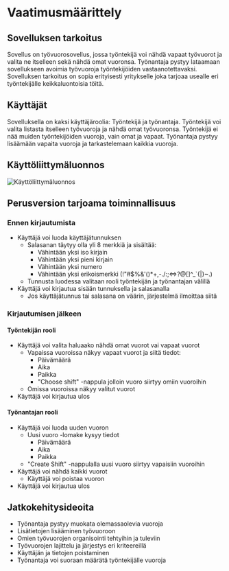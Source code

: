 # Vaatimusmäärittely
## Sovelluksen tarkoitus
Sovellus on työvuorosovellus, jossa työntekijä voi nähdä vapaat työvuorot ja valita ne itselleen sekä nähdä omat vuoronsa. Työnantaja pystyy lataamaan sovellukseen avoimia työvuoroja työntekijöiden vastaanotettavaksi. Sovelluksen tarkoitus on sopia erityisesti yritykselle joka tarjoaa usealle eri työntekijälle keikkaluontoisia töitä.

## Käyttäjät
Sovelluksella on kaksi käyttäjäroolia: Työntekijä ja työnantaja. Työntekijä voi valita listasta itselleen työvuoroja ja nähdä omat työvuoronsa. Työntekijä ei nää muiden työntekijöiden vuoroja, vain omat ja vapaat. Työnantaja pystyy lisäämään vapaita vuoroja ja tarkastelemaan kaikkia vuoroja.

## Käyttöliittymäluonnos
![Käyttöliittymäluonnos](/kuvat/IMG_20220329_175616.jpg)

## Perusversion tarjoama toiminnallisuus
### Ennen kirjautumista
- Käyttäjä voi luoda käyttäjätunnuksen
  - Salasanan täytyy olla yli 8 merkkiä ja sisältää:
    - Vähintään yksi iso kirjain
    - Vähintään yksi pieni kirjain
    - Vähintään yksi numero
    - Vähintään yksi erikoismerkki (!"#$%&'()*+,-./:;<=>?@[\]^_`{|}~.)
   - Tunnusta luodessa valitaan rooli työntekijän ja työnantajan välillä
- Käyttäjä voi kirjautua sisään tunnuksella ja salasanalla
  - Jos käyttäjätunnus tai salasana on väärin, järjestelmä ilmoittaa siitä
### Kirjautumisen jälkeen
#### Työntekijän rooli
- Käyttäjä voi valita haluaako nähdä omat vuorot vai vapaat vuorot
  - Vapaissa vuoroissa näkyy vapaat vuorot ja siitä tiedot:
    - Päivämäärä
    - Aika
    - Paikka
    - "Choose shift" -nappula jolloin vuoro siirtyy omiin vuoroihin
  - Omissa vuoroissa näkyy valitut vuorot
- Käyttäjä voi kirjautua ulos
#### Työnantajan rooli
- Käyttäjä voi luoda uuden vuoron
  - Uusi vuoro -lomake kysyy tiedot
    - Päivämäärä
    - Aika
    - Paikka
   - "Create Shift" -nappulalla uusi vuoro siirtyy vapaisiin vuoroihin
- Käyttäjä voi nähdä kaikki vuorot
  - Käyttäjä voi poistaa vuoron
- Käyttäjä voi kirjautua ulos

## Jatkokehitysideoita
- Työnantaja pystyy muokata olemassaolevia vuoroja
- Lisätietojen lisääminen työvuoroon
- Omien työvuorojen organisointi tehtyihin ja tuleviin
- Työvuorojen lajittelu ja järjestys eri kriteereillä
- Käyttäjän ja tietojen poistaminen
- Työnantaja voi suoraan määrätä työntekijälle vuoroja


  
